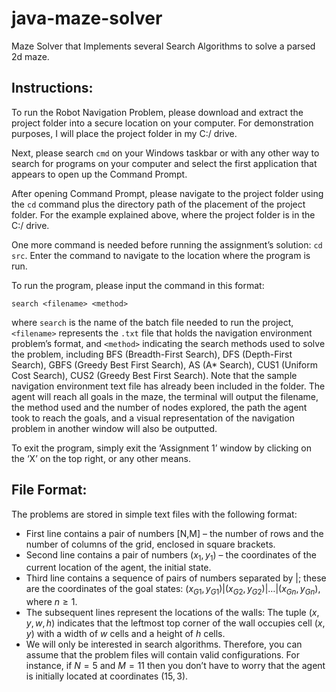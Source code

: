 # java-maze-solver
Maze Solver that Implements several Search Algorithms to solve a parsed 2d maze.

## Instructions:

To run the Robot Navigation Problem, please download and extract the project folder into a secure location on your computer. For demonstration purposes, I will place the project folder in my C:/ drive.

Next, please search `cmd` on your Windows taskbar or with any other way to search for programs on your computer and select the first application that appears to open up the Command Prompt.

After opening Command Prompt, please navigate to the project folder using the `cd` command plus the directory path of the placement of the project folder. For the example explained above, where the project folder is in the C:/ drive.

One more command is needed before running the assignment’s solution: `cd src`. Enter the command to navigate to the location where the program is run.
 
To run the program, please input the command in this format: 

`search <filename> <method>`

where `search` is the name of the batch file needed to run the project, `<filename>` represents the `.txt` file that holds the navigation environment problem’s format, and `<method>` indicating the search methods used to solve the problem, including  BFS (Breadth-First Search), DFS (Depth-First Search), GBFS (Greedy Best First Search), AS (A* Search), CUS1 (Uniform Cost Search),  CUS2 (Greedy Best First Search). Note that the sample navigation environment text file has already been included in the folder. The agent will reach all goals in the maze, the terminal will output the filename, the method used and the number of nodes explored, the path the agent took to reach the goals, and a visual representation of the navigation problem in another window will also be outputted.
 
To exit the program, simply exit the ‘Assignment 1’ window by clicking on the ‘X’ on the top right, or any other means.

## File Format: 

The problems are stored in simple text files with the following format:

- First line contains a pair of numbers [N,M] – the number of rows and the number of columns of the grid, enclosed in square brackets.
- Second line contains a pair of numbers $(x_1,y_1)$ – the coordinates of the current location of the agent, the initial state.
- Third line contains a sequence of pairs of numbers separated by |; these are the coordinates of the goal states: $(x_{G1},y_{G1}) | (x_{G2},y_{G2}) | \dots | (x_{Gn},y_{Gn})$, where $n \ge 1$.
- The subsequent lines represent the locations of the walls: The tuple $(x, y, w, h)$ indicates that the leftmost top corner of the wall occupies cell $(x,y)$ with a width of $w$ cells and a height of $h$ cells.
- We will only be interested in search algorithms. Therefore, you can assume that the problem files will contain valid configurations. For instance, if $N=5$ and $M = 11$ then you don’t have to worry that the agent is initially located at coordinates $(15, 3)$.
